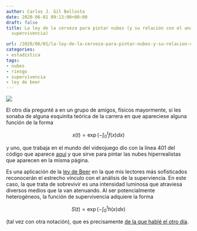 ```yaml
---
author: Carlos J. Gil Bellosta
date: 2020-06-01 09:13:00+00:00
draft: false
title: La ley de la cerveza para pintar nubes (y su relación con el análisis de la
  supervivencia)

url: /2020/06/01/la-ley-de-la-cerveza-para-pintar-nubes-y-su-relacion-con-el-analisis-de-la-supervivencia/
categories:
- estadística
tags:
- nubes
- riesgo
- supervivencia
- ley de beer
---
```


![](/wp-uploads/2020/05/nubes.jpg)

El otro día pregunté a en un grupo de amigos, físicos mayormente, si les sonaba de alguna esquinita teórica de la carrera en que apareciese alguna función de la forma

$$ x(t) = \exp\left(-\int_0^t f(x) dx\right)$$

y uno, que trabaja en el mundo del videojuego dio con la línea 401 del código que aparece [aquí](https://www.shadertoy.com/view/MldcW2) y que sirve para pintar las nubes hiperrealistas que aparecen en la misma página.

Es una aplicación de la [ley de Beer](https://en.wikipedia.org/wiki/Beer%E2%80%93Lambert_law) en la que mis lectores más sofisticados reconocerán el estrecho vínculo con el análisis de la superviencia. En este caso, la que trata de sobrevivir es una intensidad luminosa que atraviesa diversos medios que la van atenuando. Al ser potencialmente heterogéneos, la función de supervivencia adquiere la forma

$$ S(t) = \exp\left(-\int_0^t h(x) dx\right)$$

(tal vez con otra notación), que es precisamente [de la que hablé el otro día](https://www.datanalytics.com/2020/05/28/sobre-la-funcion-de-riesgo-en-el-analisis-de-la-supervivencia/).



